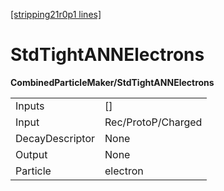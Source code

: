 [[stripping21r0p1 lines]](./stripping21r0p1-index)

# StdTightANNElectrons

**CombinedParticleMaker/StdTightANNElectrons**

|                 |                    |
|-----------------|--------------------|
| Inputs          | []               |
| Input           | Rec/ProtoP/Charged |
| DecayDescriptor | None               |
| Output          | None               |
| Particle        | electron           |
